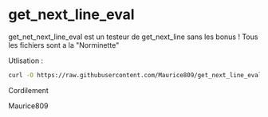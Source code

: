 # get_next_line_eval

get_net_next_line_eval est un testeur de get_next_line sans les bonus !
Tous les fichiers sont a la "Norminette" 

Utlisation : 

```sh
curl -O https://raw.githubusercontent.com/Maurice809/get_next_line_eval/main/eval.sh
```

Cordilement

Maurice809

